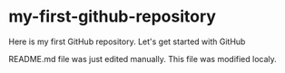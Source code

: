 # my-first-github-repository
Here is my first GitHub repository. Let's get started with GitHub

README.md file was just edited manually. This file was modified localy.
